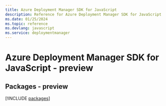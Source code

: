 ```yaml
---
title: Azure Deployment Manager SDK for JavaScript
description: Reference for Azure Deployment Manager SDK for JavaScript
ms.date: 01/25/2024
ms.topic: reference
ms.devlang: javascript
ms.service: deploymentmanager
---
```

# Azure Deployment Manager SDK for JavaScript - preview
## Packages - preview
[!INCLUDE [packages](deployment-manager-index.md)]